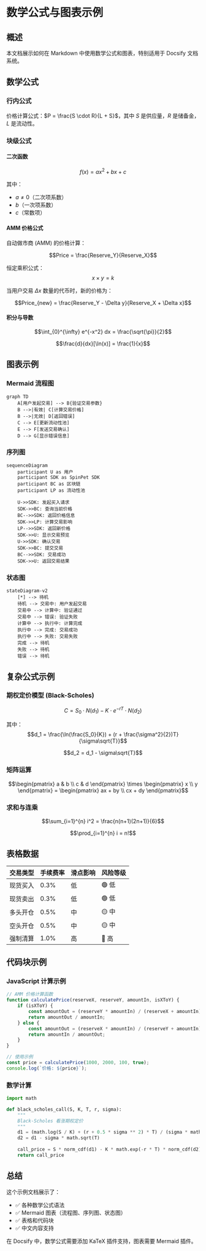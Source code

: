 # 数学公式与图表示例

## 概述

本文档展示如何在 Markdown 中使用数学公式和图表，特别适用于 Docsify 文档系统。

## 数学公式

### 行内公式

价格计算公式：$P = \frac{S \cdot R}{L + S}$，其中 $S$ 是供应量，$R$ 是储备金，$L$ 是流动性。

### 块级公式

#### 二次函数

$$f(x) = ax^2 + bx + c$$

其中：
- $a \neq 0$（二次项系数）  
- $b$（一次项系数）
- $c$（常数项）

#### AMM 价格公式

自动做市商 (AMM) 的价格计算：

$$Price = \frac{Reserve_Y}{Reserve_X}$$

恒定乘积公式：
$$x \times y = k$$

当用户交易 $\Delta x$ 数量的代币时，新的价格为：

$$Price_{new} = \frac{Reserve_Y - \Delta y}{Reserve_X + \Delta x}$$

#### 积分与导数

$$\int_{0}^{\infty} e^{-x^2} dx = \frac{\sqrt{\pi}}{2}$$

$$\frac{d}{dx}[\ln(x)] = \frac{1}{x}$$

## 图表示例

### Mermaid 流程图

```mermaid
graph TD
    A[用户发起交易] --> B{验证交易参数}
    B -->|有效| C[计算交易价格]
    B -->|无效| D[返回错误]
    C --> E[更新流动性池]
    E --> F[发送交易确认]
    D --> G[显示错误信息]
```

### 序列图

```mermaid
sequenceDiagram
    participant U as 用户
    participant SDK as SpinPet SDK
    participant BC as 区块链
    participant LP as 流动性池
    
    U->>SDK: 发起买入请求
    SDK->>BC: 查询当前价格
    BC-->>SDK: 返回价格信息
    SDK->>LP: 计算交易影响
    LP-->>SDK: 返回新价格
    SDK->>U: 显示交易预览
    U->>SDK: 确认交易
    SDK->>BC: 提交交易
    BC-->>SDK: 交易成功
    SDK->>U: 返回交易结果
```

### 状态图

```mermaid
stateDiagram-v2
    [*] --> 待机
    待机 --> 交易中: 用户发起交易
    交易中 --> 计算中: 验证通过
    交易中 --> 错误: 验证失败
    计算中 --> 执行中: 计算完成
    执行中 --> 完成: 交易成功
    执行中 --> 失败: 交易失败
    完成 --> 待机
    失败 --> 待机
    错误 --> 待机
```

## 复杂公式示例

### 期权定价模型 (Black-Scholes)

$$C = S_0 \cdot N(d_1) - K \cdot e^{-rT} \cdot N(d_2)$$

其中：
$$d_1 = \frac{\ln(\frac{S_0}{K}) + (r + \frac{\sigma^2}{2})T}{\sigma\sqrt{T}}$$

$$d_2 = d_1 - \sigma\sqrt{T}$$

### 矩阵运算

$$\begin{pmatrix}
a & b \\
c & d
\end{pmatrix} \times \begin{pmatrix}
x \\
y
\end{pmatrix} = \begin{pmatrix}
ax + by \\
cx + dy
\end{pmatrix}$$

### 求和与连乘

$$\sum_{i=1}^{n} i^2 = \frac{n(n+1)(2n+1)}{6}$$

$$\prod_{i=1}^{n} i = n!$$

## 表格数据

| 交易类型 | 手续费率 | 滑点影响 | 风险等级 |
|---------|---------|---------|---------|
| 现货买入 | 0.3% | 低 | 🟢 低 |
| 现货卖出 | 0.3% | 低 | 🟢 低 |
| 多头开仓 | 0.5% | 中 | 🟡 中 |
| 空头开仓 | 0.5% | 中 | 🟡 中 |
| 强制清算 | 1.0% | 高 | 🔴 高 |

## 代码块示例

### JavaScript 计算示例

```javascript
// AMM 价格计算函数
function calculatePrice(reserveX, reserveY, amountIn, isXToY) {
    if (isXToY) {
        const amountOut = (reserveY * amountIn) / (reserveX + amountIn);
        return amountOut / amountIn;
    } else {
        const amountOut = (reserveX * amountIn) / (reserveY + amountIn);
        return amountIn / amountOut;
    }
}

// 使用示例
const price = calculatePrice(1000, 2000, 100, true);
console.log(`价格: ${price}`);
```

### 数学计算

```python
import math

def black_scholes_call(S, K, T, r, sigma):
    """
    Black-Scholes 看涨期权定价
    """
    d1 = (math.log(S / K) + (r + 0.5 * sigma ** 2) * T) / (sigma * math.sqrt(T))
    d2 = d1 - sigma * math.sqrt(T)
    
    call_price = S * norm_cdf(d1) - K * math.exp(-r * T) * norm_cdf(d2)
    return call_price
```

## 总结

这个示例文档展示了：
- ✅ 各种数学公式语法
- ✅ Mermaid 图表（流程图、序列图、状态图）
- ✅ 表格和代码块
- ✅ 中文内容支持

在 Docsify 中，数学公式需要添加 KaTeX 插件支持，图表需要 Mermaid 插件。